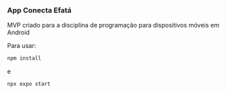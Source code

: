### App Conecta Efatá

MVP criado para a disciplina de programação para dispositivos móveis em Android

Para usar: 
   ```bash
   npm install
   ```
e
   ```bash
   npx expo start
   ```

